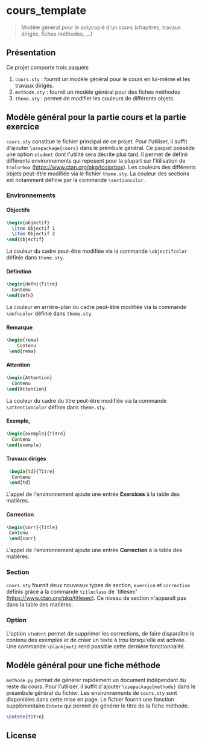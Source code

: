 # cours_template

 > Modèle général pour le polycopié d'un cours (chapitres, travaux dirigés, fiches méthodes, ...)

## Présentation
Ce projet comporte trois paquets 

1. `cours.sty` : fournit un modèle général pour le cours en lui-même et les travaux dirigés. 
2. `methode.sty` : fournit un modèle général pour des fiches méthodes
3. `theme.sty` : permet de modifier les couleurs de différents objets.

## Modèle général pour la partie cours et la partie exercice
`cours.sty` constitue le fichier principal de ce projet. Pour l'utiliser, il suffit d'ajouter `\usepackage{cours}` dans le prémbule général. Ce paquet possède une option `student` dont l'utilité sera décrite plus tard. Il permet de définir différents environnements qui reposent pour la plupart sur l'itilisation de `tcolorbox` (https://www.ctan.org/pkg/tcolorbox). Les couleurs des différents objets peut-être modifiée via le fichier `theme.sty`. La couleur des sections est notamment définie par la commande `\sectioncolor`.

### Environnements
#### Objectifs
  ```latex
  \begin{objectif}
    \item Objectif 1
    \item Objectif 2
  \end{objectif}
  ```
  La couleur du cadre peut-être modifiée via la commande `\objectifcolor` définie dans `theme.sty`. 
#### Définition
  ```latex
  \begin{defn}{Titre}
    Contenu
  \end{defn}
  ```
  La couleur en arrière-plan du cadre peut-être modifiée via la commande `\defncolor` définie dans `theme.sty`. 
#### Remarque
```latex
\begin{rema}
    Contenu
 \end{rema}
 ```
#### Attention
  ```latex
  \begin{Attention}
    Contenu
  \end{Attention}
  ```
  La couleur du cadre du titre peut-être modifiée via la commande `\attentioncolor` définie dans `theme.sty`.
#### Exemple,
  ```latex
  \begin{exemple}{Titre}
    Contenu
  \end{exemple}
  ```
#### Travaux dirigés
```latex
 \begin{td}{Titre}
  Contenu
 \end{td}
 ```
 L'appel de l'environnement ajoute une entrée **Exercices** à la table des matières. 
#### Correction
```latex
\begin{corr}{Title}
 Contenu
 \end{corr}
 ```
 L'appel de l'environnement ajoute une entrée **Correction** à la table des matières.

### Section
`cours.sty` fournit deux nouveaux types de section, `exercice` et `correction` définis grâce à la commande `titleclass` de `titlesec' (https://www.ctan.org/pkg/titlesec). Ce niveau de section n'apparaît pas dans la table des matières.

### Option
L'option `student` permet de supprimer les corrections, de faire disparaître le contenu des exemples et de créer un texte à trou lorsqu'elle
est activée. Une commande `\blank{mot}` rend possible cette dernière fonctionnalité.

## Modèle général pour une fiche méthode
`methode.py` permet de générer rapidement un document indépendant du reste du cours. Pour l'utiliser, il suffit d'ajouter `\usepackage{methode}` dans le préambule général du fichier. Les environnements de `cours.sty` sont disponibles dans cette mise en page. Le fichier fournit une fonction supplémentaire `Entete` qui permet de générer le titre de la fiche méthode.
```latex
\Entete{titre}
```

## License

